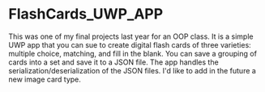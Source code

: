 # FlashCards_UWP_APP
This was one of my final projects last year for an OOP class. It is a simple UWP app that you can sue to create digital flash cards of three varieties: multiple choice, matching, and fill in the blank. You can save a grouping of cards into a set and save it to a JSON file. The app handles the serialization/deserialization of the JSON files. I'd like to add in the future a new image card type.
